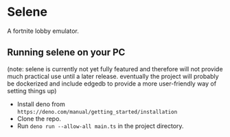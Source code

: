 # Selene

A fortnite lobby emulator.

## Running selene on your PC
(note: selene is currently not yet fully featured and therefore will not provide much practical use until a later release. eventually the project will probably be dockerized and include edgedb to provide a more user-friendly way of setting things up)
- Install deno from `https://deno.com/manual/getting_started/installation`
- Clone the repo.
- Run `deno run --allow-all main.ts` in the project directory.